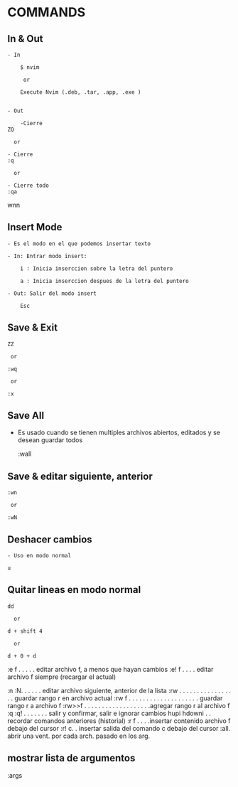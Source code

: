 

# COMMANDS

## In & Out

    - In 

		$ nvim

         or 

        Execute Nvim (.deb, .tar, .app, .exe )


	- Out

		-Cierre
    ZQ
		
      or

    - Cierre
    :q

      or

    - Cierre todo
    :qa
wnn


## Insert Mode

	- Es el modo en el que podemos insertar texto

	- In: Entrar modo insert:

		i : Inicia inserccion sobre la letra del puntero

		a : Inicia inserccion despues de la letra del puntero 

	- Out: Salir del modo insert

		Esc



## Save & Exit

    ZZ

     or
    
    :wq

     or 

    :x 


## Save All

  - Es usado cuando se tienen multiples archivos abiertos, editados y se desean guardar todos
  
    :wall


## Save & editar siguiente, anterior

    :wn 
    
     or

    :wN 



## Deshacer cambios

    - Uso en modo normal

    u


## Quitar lineas en modo normal

    dd

      or

    d + shift 4

      or 

    d + 0 + d




:e f . . . . . editar archivo f, a menos que hayan cambios
:e! f . . . . editar archivo f siempre (recargar el actual)

:n :N. . . . . . editar archivo siguiente, anterior de la lista
:rw . . . . . . . . . . . . . . . . . guardar rango r en archivo actual
:rw f . . . . . . . . . . . . . . . . . . . . guardar rango r a archivo f
:rw>>f . . . . . . . . . . . . . . . . . . .agregar rango r al archivo f
:q :q! . . . . . . . salir y confirmar, salir e ignorar cambios
hupi hdowni . . recordar comandos anteriores (historial)
:r f . . . .insertar contenido archivo f debajo del cursor
:r! c. . insertar salida del comando c debajo del cursor
:all. abrir una vent. por cada arch. pasado en los arg.


## mostrar lista de argumentos

:args